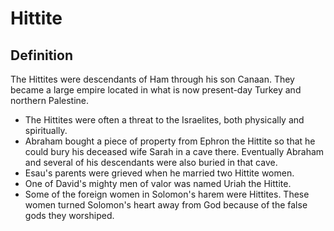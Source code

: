 # Hittite

## Definition

The Hittites were descendants of Ham through his son Canaan. They became a large empire located in what is now present-day Turkey and northern Palestine.

* The Hittites were often a threat to the Israelites, both physically and spiritually.
* Abraham bought a piece of property from Ephron the Hittite so that he could bury his deceased wife Sarah in a cave there. Eventually Abraham and several of his descendants were also buried in that cave.
* Esau's parents were grieved when he married two Hittite women.
* One of David's mighty men of valor was named Uriah the Hittite.
* Some of the foreign women in Solomon's harem were Hittites. These women turned Solomon's heart away from God because of the false gods they worshiped.